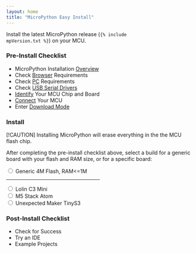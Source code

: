 ```yaml
---
layout: home
title: "MicroPython Easy Install"
---
```


<style>
  .invisible {
    visibility: hidden;
  }
</style>

Install the latest MicroPython release
(<code>{% include mpVersion.txt %}</code>)
on your MCU.

### Pre-Install Checklist
* MicroPython Installation [Overview](overview.html)
* Check [Browser](browser.html) Requirements
* Check [PC](pc.html) Requirements
* Check [USB Serial Drivers](drivers.html)
* [Identify](identify.html) Your MCU Chip and Board
* [Connect](connect.html) Your MCU
* Enter [Download Mode](downloadMode.html)

### Install

[!CAUTION]
Installing MicroPython will erase everything in the the MCU flash chip.

After completing the pre-install checklist above,
select a build for a generic board with your flash and RAM size, or for a specific board:

<ul style="list-style-type: none; padding-left: 0; margin-left: 0;">
<li>
  <label><input type="radio" name="type" value="generic4m" /> Generic 4M Flash, RAM&lt;=1M</label>
</li>
<hr width="50%" align="left" color="gray" size="1px" />
<li>
  <label><input type="radio" name="type" value="c3_mini" /> Lolin C3 Mini</label>
</li>
<li>
  <label><input type="radio" name="type" value="m5_stack_atom" /> M5 Stack Atom</label>
</li>
<li>
  <label><input type="radio" name="type" value="tinyS3" /> Unexpected Maker TinyS3</label>
</li>
</ul>

<p class="button-row" align="center">
<esp-web-install-button class="invisible"></esp-web-install-button>
</p>

### Post-Install Checklist

* Check for Success
* Try an IDE
* Example Projects

<script>
  document.querySelectorAll('input[name="type"]').forEach(radio =>
    radio.addEventListener("change", () => {
      const button = document.querySelector('esp-web-install-button');
      button.manifest = `./manifest_${radio.value}.json`;
      button.classList.remove('invisible');
    }
  ));
</script>

<script type="module" src="https://unpkg.com/esp-web-tools@10.0.1/dist/web/install-button.js?module"></script>

